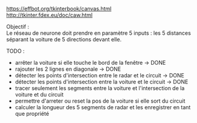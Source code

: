 https://effbot.org/tkinterbook/canvas.html
http://tkinter.fdex.eu/doc/caw.html


Objectif :  
Le réseau de neurone doit prendre en paramètre 5 inputs : 
les 5 distances séparant la voiture de 5 directions devant elle.


TODO :  
- arrêter la voiture si elle touche le bord de la fenêtre -> DONE
- rajouter les 2 lignes en diagonale -> DONE
- détecter les points d'intersection entre le radar et le circuit -> DONE
- détecter les points d'intersection entre la voiture et le circuit -> DONE
- tracer seulement les segments entre la voiture et l'intersection de la voiture et du circuit
- permettre d'arreter ou reset la pos de la voiture si elle sort du circuit
- calculer la longueur des 5 segments de radar et les enregistrer en tant que propriété